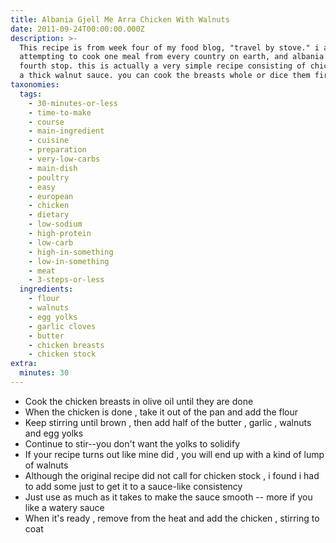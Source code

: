```yaml
---
title: Albania Gjell Me Arra Chicken With Walnuts
date: 2011-09-24T00:00:00.000Z
description: >-
  This recipe is from week four of my food blog, "travel by stove." i am
  attempting to cook one meal from every country on earth, and albania is my
  fourth stop. this is actually a very simple recipe consisting of chicken with
  a thick walnut sauce. you can cook the breasts whole or dice them first.
taxonomies:
  tags:
    - 30-minutes-or-less
    - time-to-make
    - course
    - main-ingredient
    - cuisine
    - preparation
    - very-low-carbs
    - main-dish
    - poultry
    - easy
    - european
    - chicken
    - dietary
    - low-sodium
    - high-protein
    - low-carb
    - high-in-something
    - low-in-something
    - meat
    - 3-steps-or-less
  ingredients:
    - flour
    - walnuts
    - egg yolks
    - garlic cloves
    - butter
    - chicken breasts
    - chicken stock
extra:
  minutes: 30
---
```

 - Cook the chicken breasts in olive oil until they are done
 - When the chicken is done , take it out of the pan and add the flour
 - Keep stirring until brown , then add half of the butter , garlic , walnuts and egg yolks
 - Continue to stir--you don't want the yolks to solidify
 - If your recipe turns out like mine did , you will end up with a kind of lump of walnuts
 - Although the original recipe did not call for chicken stock , i found i had to add some just to get it to a sauce-like consistency
 - Just use as much as it takes to make the sauce smooth -- more if you like a watery sauce
 - When it's ready , remove from the heat and add the chicken , stirring to coat
